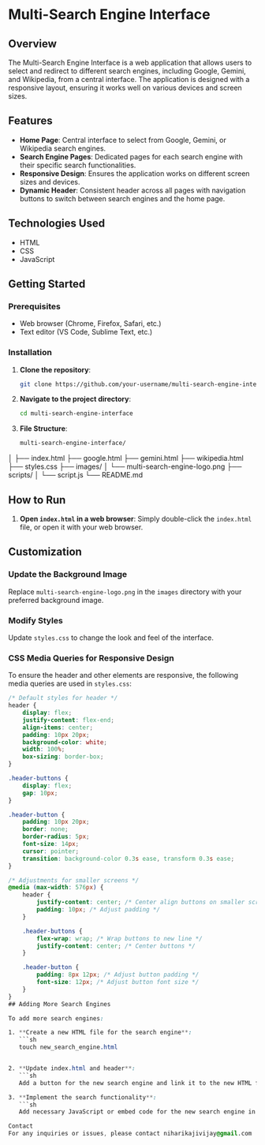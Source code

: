 # Multi-Search Engine Interface

## Overview

The Multi-Search Engine Interface is a web application that allows users to select and redirect to different search engines, including Google, Gemini, and Wikipedia, from a central interface. The application is designed with a responsive layout, ensuring it works well on various devices and screen sizes.

## Features

- **Home Page**: Central interface to select from Google, Gemini, or Wikipedia search engines.
- **Search Engine Pages**: Dedicated pages for each search engine with their specific search functionalities.
- **Responsive Design**: Ensures the application works on different screen sizes and devices.
- **Dynamic Header**: Consistent header across all pages with navigation buttons to switch between search engines and the home page.

## Technologies Used

- HTML
- CSS
- JavaScript

## Getting Started

### Prerequisites

- Web browser (Chrome, Firefox, Safari, etc.)
- Text editor (VS Code, Sublime Text, etc.)

### Installation

1. **Clone the repository**:
   ```sh
   git clone https://github.com/your-username/multi-search-engine-interface.git

2. **Navigate to the project directory**:
   ```sh
   cd multi-search-engine-interface
3. **File Structure**:
   ```sh
   multi-search-engine-interface/
│
├── index.html
├── google.html
├── gemini.html
├── wikipedia.html
├── styles.css
├── images/
│   └── multi-search-engine-logo.png
├── scripts/
│   └── script.js
└── README.md
## How to Run

1. **Open `index.html` in a web browser**:
   Simply double-click the `index.html` file, or open it with your web browser.

## Customization

### Update the Background Image

Replace `multi-search-engine-logo.png` in the `images` directory with your preferred background image.

### Modify Styles

Update `styles.css` to change the look and feel of the interface.

### CSS Media Queries for Responsive Design

To ensure the header and other elements are responsive, the following media queries are used in `styles.css`:

```css
/* Default styles for header */
header {
    display: flex;
    justify-content: flex-end;
    align-items: center;
    padding: 10px 20px;
    background-color: white;
    width: 100%;
    box-sizing: border-box;
}

.header-buttons {
    display: flex;
    gap: 10px;
}

.header-button {
    padding: 10px 20px;
    border: none;
    border-radius: 5px;
    font-size: 14px;
    cursor: pointer;
    transition: background-color 0.3s ease, transform 0.3s ease;
}

/* Adjustments for smaller screens */
@media (max-width: 576px) {
    header {
        justify-content: center; /* Center align buttons on smaller screens */
        padding: 10px; /* Adjust padding */
    }

    .header-buttons {
        flex-wrap: wrap; /* Wrap buttons to new line */
        justify-content: center; /* Center buttons */
    }

    .header-button {
        padding: 8px 12px; /* Adjust button padding */
        font-size: 12px; /* Adjust button font size */
    }
}
## Adding More Search Engines

To add more search engines:

1. **Create a new HTML file for the search engine**:
   ```sh
   touch new_search_engine.html


2. **Update index.html and header**:
   ```sh
   Add a button for the new search engine and link it to the new HTML file.

3. **Implement the search functionality**:
   ```sh
   Add necessary JavaScript or embed code for the new search engine in the new HTML file.

Contact
For any inquiries or issues, please contact niharikajivijay@gmail.com


